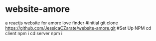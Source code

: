 # website-amore
a reactjs website for amore love finder
#Initial 
git clone https://github.com/JessicaCZarate/website-amore.git
#Set Up NPM
cd client
npm i
cd server
npm i

